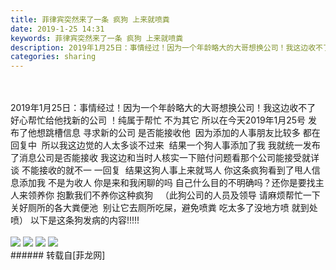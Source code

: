 ```yaml
---
title: 菲律宾突然来了一条 疯狗 上来就喷粪
date: 2019-1-25 14:31
keywords: 菲律宾突然来了一条 疯狗 上来就喷粪
description: 2019年1月25日：事情经过！因为一个年龄略大的大哥想换公司！我这边收不了 好心帮忙给他找新的公司 ！纯属于帮忙 不为其它 所以在今天2019年1月25号 发布了他想跳槽信息 寻求新的公司 是否能接收他  因为添加的人事朋友比较多 都在回复中  所以我这边觉的人太多谈不过来  结果一个狗人事添加了我 我就统一发布了消息公司是否能接收 我这边和当时人核实一下赔付问题看那个公司能接受就详谈 不能接收的就不一 一回复  结果这狗人事上来就骂人 你这条疯狗看到了甩人信息添加我 不是为收人 你是来和我闲聊的吗 自己什么目的不明确吗？还你是要找主人来领养你 抱歉我们不养你这种疯狗   （此狗公司的人员及领导 请麻烦帮忙一下 关好厕所的各大粪便池  别让它去厕所吃屎，避免喷粪 吃太多了没地方喷 就到处喷） 以下是这条狗发病的内容!!!!!
categories: sharing
---
```

<td class="t_f" id="postmessage_2795367">

<br/>
<br/>
2019年1月25日：事情经过！因为一个年龄略大的大哥想换公司！我这边收不了 好心帮忙给他找新的公司 ！纯属于帮忙 不为其它 所以在今天2019年1月25号 发布了他想跳槽信息 寻求新的公司 是否能接收他  因为添加的人事朋友比较多 都在回复中  所以我这边觉的人太多谈不过来  结果一个狗人事添加了我 我就统一发布了消息公司是否能接收 我这边和当时人核实一下赔付问题看那个公司能接受就详谈 不能接收的就不一 一回复  结果这狗人事上来就骂人 你这条疯狗看到了甩人信息添加我 不是为收人 你是来和我闲聊的吗 自己什么目的不明确吗？还你是要找主人来领养你 抱歉我们不养你这种疯狗   （此狗公司的人员及领导 请麻烦帮忙一下 关好厕所的各大粪便池  别让它去厕所吃屎，避免喷粪 吃太多了没地方喷 就到处喷） 以下是这条狗发病的内容!!!!!<br/>
<br/>

<img aid="1067881" data-cf-modified-cc151b92e3bf4b52ffcca998-="" file="data/attachment/forum/201901/25/142704tqz20cwrcyn6crng.png.thumb.jpg" id="aimg_1067881" inpost="1" onclick="" onmouseover="" src="http://www.flw.ph/data/attachment/forum/201901/25/142704tqz20cwrcyn6crng.png" style="cursor:pointer" zoomfile="data/attachment/forum/201901/25/142704tqz20cwrcyn6crng.png"/>



<img aid="1067882" data-cf-modified-cc151b92e3bf4b52ffcca998-="" file="data/attachment/forum/201901/25/142706lvbvib9vmgscimvo.png.thumb.jpg" id="aimg_1067882" inpost="1" onclick="" onmouseover="" src="http://www.flw.ph/data/attachment/forum/201901/25/142706lvbvib9vmgscimvo.png" style="cursor:pointer" zoomfile="data/attachment/forum/201901/25/142706lvbvib9vmgscimvo.png"/>



<img aid="1067883" data-cf-modified-cc151b92e3bf4b52ffcca998-="" file="data/attachment/forum/201901/25/142707icz6f5dxbgdbe8vq.png.thumb.jpg" id="aimg_1067883" inpost="1" onclick="" onmouseover="" src="http://www.flw.ph/data/attachment/forum/201901/25/142707icz6f5dxbgdbe8vq.png" style="cursor:pointer" zoomfile="data/attachment/forum/201901/25/142707icz6f5dxbgdbe8vq.png"/>



<img aid="1067884" data-cf-modified-cc151b92e3bf4b52ffcca998-="" file="data/attachment/forum/201901/25/142707f5v2uw2qr9rg5grv.png.thumb.jpg" id="aimg_1067884" inpost="1" onclick="" onmouseover="" src="http://www.flw.ph/data/attachment/forum/201901/25/142707f5v2uw2qr9rg5grv.png" style="cursor:pointer" zoomfile="data/attachment/forum/201901/25/142707f5v2uw2qr9rg5grv.png"/>


<br/>
</td>
###### 转载自[菲龙网]